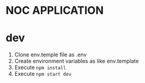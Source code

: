 # NOC APPLICATION

# dev

1. Clone env.temple file as .env
2. Create environment variables as like env.template
3. Execute `npm install`
4. Execute `npm start dev`
